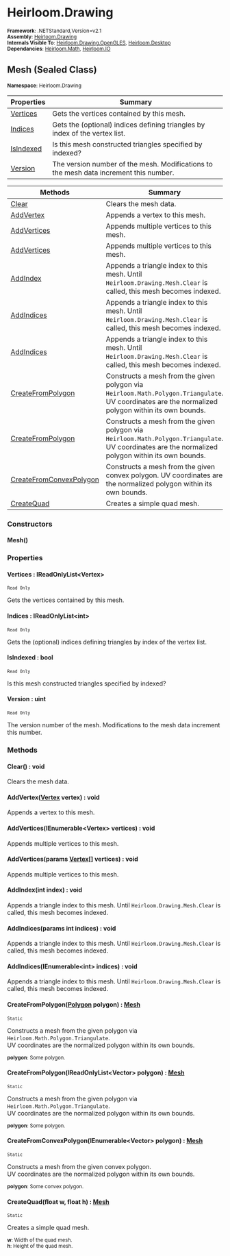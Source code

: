 # Heirloom.Drawing

<small>**Framework**: .NETStandard,Version=v2.1</small>  
<small>**Assembly**: [Heirloom.Drawing](../Heirloom.Drawing/Heirloom.Drawing.md)</small>  
<small>**Internals Visible To**: [Heirloom.Drawing.OpenGLES](../Heirloom.Drawing.OpenGLES/Heirloom.Drawing.OpenGLES.md), [Heirloom.Desktop](../Heirloom.Desktop/Heirloom.Desktop.md)</small>  
<small>**Dependancies**: [Heirloom.Math](../Heirloom.Math/Heirloom.Math.md), [Heirloom.IO](../Heirloom.IO/Heirloom.IO.md)</small>  

## Mesh (Sealed Class)
<small>**Namespace**: Heirloom.Drawing</sub></small>  

| Properties                | Summary                                                                               |
|---------------------------|---------------------------------------------------------------------------------------|
| [Vertices](#VER648B0F21)  | Gets the vertices contained by this mesh.                                             |
| [Indices](#INDA2E87CDB)   | Gets the (optional) indices defining triangles by index of the vertex list.           |
| [IsIndexed](#ISI97FBDC75) | Is this mesh constructed triangles specified by indexed?                              |
| [Version](#VERFB25B632)   | The version number of the mesh. Modifications to the mesh data increment this number. |

| Methods                                 | Summary                                                                                                                                            |
|-----------------------------------------|----------------------------------------------------------------------------------------------------------------------------------------------------|
| [Clear](#CLE3BB23EF9)                   | Clears the mesh data.                                                                                                                              |
| [AddVertex](#ADDA40B49)                 | Appends a vertex to this mesh.                                                                                                                     |
| [AddVertices](#ADD60DF2DCE)             | Appends multiple vertices to this mesh.                                                                                                            |
| [AddVertices](#ADD60DF2DCE)             | Appends multiple vertices to this mesh.                                                                                                            |
| [AddIndex](#ADDEB343CCF)                | Appends a triangle index to this mesh. Until `Heirloom.Drawing.Mesh.Clear` is called, this mesh becomes indexed.                                   |
| [AddIndices](#ADDE65D582E)              | Appends a triangle index to this mesh. Until `Heirloom.Drawing.Mesh.Clear` is called, this mesh becomes indexed.                                   |
| [AddIndices](#ADDE65D582E)              | Appends a triangle index to this mesh. Until `Heirloom.Drawing.Mesh.Clear` is called, this mesh becomes indexed.                                   |
| [CreateFromPolygon](#CREA1128314)       | Constructs a mesh from the given polygon via `Heirloom.Math.Polygon.Triangulate`. UV coordinates are the normalized polygon within its own bounds. |
| [CreateFromPolygon](#CREA1128314)       | Constructs a mesh from the given polygon via `Heirloom.Math.Polygon.Triangulate`. UV coordinates are the normalized polygon within its own bounds. |
| [CreateFromConvexPolygon](#CRE9A01C527) | Constructs a mesh from the given convex polygon. UV coordinates are the normalized polygon within its own bounds.                                  |
| [CreateQuad](#CREC5979291)              | Creates a simple quad mesh.                                                                                                                        |

### Constructors

#### Mesh()

### Properties

#### <a name="VER648B0F21"></a>Vertices : IReadOnlyList\<Vertex>

<small>`Read Only`</small>

Gets the vertices contained by this mesh.

#### <a name="INDA2E87CDB"></a>Indices : IReadOnlyList\<int>

<small>`Read Only`</small>

Gets the (optional) indices defining triangles by index of the vertex list.

#### <a name="ISI97FBDC75"></a>IsIndexed : bool

<small>`Read Only`</small>

Is this mesh constructed triangles specified by indexed?

#### <a name="VERFB25B632"></a>Version : uint

<small>`Read Only`</small>

The version number of the mesh. Modifications to the mesh data increment this number.

### Methods

#### <a name="CLE4538C554"></a>Clear() : void

Clears the mesh data.

#### <a name="ADD16B64495"></a>AddVertex([Vertex](Heirloom.Drawing.Vertex.md) vertex) : void

Appends a vertex to this mesh.


#### <a name="ADD43612F17"></a>AddVertices(IEnumerable\<Vertex> vertices) : void

Appends multiple vertices to this mesh.


#### <a name="ADDD003481B"></a>AddVertices(params [Vertex[]](Heirloom.Drawing.Vertex.md) vertices) : void

Appends multiple vertices to this mesh.


#### <a name="ADD822885DD"></a>AddIndex(int index) : void

Appends a triangle index to this mesh. Until `Heirloom.Drawing.Mesh.Clear` is called, this mesh becomes indexed.


#### <a name="ADDA703B231"></a>AddIndices(params int indices) : void

Appends a triangle index to this mesh. Until `Heirloom.Drawing.Mesh.Clear` is called, this mesh becomes indexed.


#### <a name="ADD9A18089A"></a>AddIndices(IEnumerable\<int> indices) : void

Appends a triangle index to this mesh. Until `Heirloom.Drawing.Mesh.Clear` is called, this mesh becomes indexed.


#### <a name="CRE5F92A686"></a>CreateFromPolygon([Polygon](../Heirloom.Math/Heirloom.Math.Polygon.md) polygon) : [Mesh](Heirloom.Drawing.Mesh.md)
<small>`Static`</small>

Constructs a mesh from the given polygon via `Heirloom.Math.Polygon.Triangulate`.   
 UV coordinates are the normalized polygon within its own bounds.

<small>**polygon**: <param name="polygon">Some polygon.</param></small>  

#### <a name="CREAC2ED974"></a>CreateFromPolygon(IReadOnlyList\<Vector> polygon) : [Mesh](Heirloom.Drawing.Mesh.md)
<small>`Static`</small>

Constructs a mesh from the given polygon via `Heirloom.Math.Polygon.Triangulate`.   
 UV coordinates are the normalized polygon within its own bounds.

<small>**polygon**: <param name="polygon">Some polygon.</param></small>  

#### <a name="CREE4C0310F"></a>CreateFromConvexPolygon(IEnumerable\<Vector> polygon) : [Mesh](Heirloom.Drawing.Mesh.md)
<small>`Static`</small>

Constructs a mesh from the given convex polygon.   
 UV coordinates are the normalized polygon within its own bounds.

<small>**polygon**: <param name="polygon">Some convex polygon.</param></small>  

#### <a name="CRE3F182D02"></a>CreateQuad(float w, float h) : [Mesh](Heirloom.Drawing.Mesh.md)
<small>`Static`</small>

Creates a simple quad mesh.

<small>**w**: <param name="w">Width of the quad mesh.</param></small>  
<small>**h**: <param name="h">Height of the quad mesh.</param></small>  

